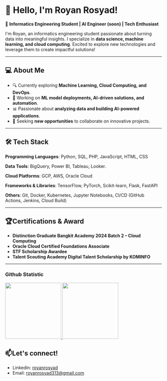 # 👋 Hello, I'm Royan Rosyad!

🌟 **Informatics Engineering Student | AI Engineer (soon) | Tech Enthusiast**  

I'm Royan, an informatics engineering student passionate about turning data into meaningful insights.  I specialize in **data science, machine learning, and cloud computing**.  Excited to explore new technologies and leverage them to create impactful solutions!

---

## 💻 About Me
- 🔍 Currently exploring **Machine Learning, Cloud Computing, and DevOps**.
- 🚀 Working on **ML model deployments, AI-driven solutions, and automation**.
- 📊 Passionate about **analyzing data and building AI-powered applications**.
- 🎯 Seeking **new opportunities** to collaborate on innovative projects.

---

## 🛠 Tech Stack

**Programming Languages**: Python, SQL, PHP, JavaScript, HTML, CSS

**Data Tools**: BigQuery, Power BI, Tableau, Looker.

**Cloud Platforms**: GCP, AWS, Oracle Cloud

**Frameworks & Libraries**: TensorFlow, PyTorch, Scikit-learn, Flask, FastAPI

**Others**: Git, Docker, Kubernetes, Jupyter Notebooks, CI/CD (GitHub Actions, Jenkins, Cloud Build)

---

## 🏆Certifications & Award

* **Distinction Graduate Bangkit Academy 2024 Batch 2 – Cloud Computing**
* **Oracle Cloud Certified Foundations Associate**
* **STF Scholarship Awardee**
* **Talent Scouting Academy Digital Talent Scholarship by KOMINFO**

---

### Github Statistic
<p align="left">
<a href="https://github.com/royanrosyad85">
  <img height="180em" src="https://github-readme-stats-eight-theta.vercel.app/api?username=dimasmds&show_icons=true&theme=algolia&include_all_commits=true&count_private=true"/>
  <img height="180em" src="https://github-readme-stats-eight-theta.vercel.app/api/top-langs/?username=dimasmds&layout=compact&langs_count=8&theme=algolia"/>
</a>
</p>


## 📫Let's connect!
* Linkedin: [royanrosyad](https://www.linkedin.com/in/royanrosyad/)
* Email: [royanrosyad313@gmail.com](mailto:royanrosyad313@gmail.com)

